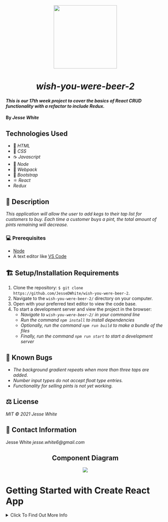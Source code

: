 <div align="center">
<img src="https://media.giphy.com/media/giKfGiwQyNwLcl79th/giphy.gif" width="200px" />

# _wish-you-were-beer-2_ 
</div>

#### _This is our 17th week project to cover the basics of React CRUD functionality with a refactor to include Redux._
#### By _Jesse White_
## Technologies Used
* 📝 _HTML_
* 🎨 _CSS_
* ☕ _Javascript_
* 🧭 _Node_
* 💾 _Webpack_
* 🥾 _Bootstrap_
* ⚛ _React_
* _Redux_
## 📜 Description
_This application will allow the user to add kegs to their tap list for customers to buy. Each time a customer buys a pint, the total amount of pints remaining will decrease._
### 💻 Prerequisites
* [Node](https://nodejs.org/en/)
* A text editor like [VS Code](https://code.visualstudio.com/)
## 🏗 Setup/Installation Requirements
1. Clone the repository: `$ git clone https://github.com/JesseDWhite/wish-you-were-beer-2`.
2. Navigate to the `wish-you-were-beer-2/` directory on your computer.
3. Open with your preferred text editor to view the code base.
4. To start a development server and view the project in the browser:
    * _Navigate to `wish-you-were-beer-2/` in your command line_
    * _Run the command `npm install` to install dependencies_
    * _Optionally, run the command `npm run build` to make a bundle of the files_
    * _Finally, run the command `npm run start` to start a development server_
## 🐛 Known Bugs
* _The background gradient repeats when more than three taps are added._
* _Number input types do not accept float type entries._
* _Functionality for selling pints is not yet working._
## ⚖ License
_MIT © 2021 Jesse White_
## 🤳 Contact Information
Jesse White _jesse.white6@gmail.com_
<div align="center">
  <h2>Component Diagram</h2>
  <img src="./component-diagram.png">
</div>

# Getting Started with Create React App


<details>
  <summary>Click To Find Out More Info</summary>

  This project was bootstrapped with [Create React App](https://github.com/facebook/create-react-app).

## Available Scripts

In the project directory, you can run:

### `npm start`

Runs the app in the development mode.\
Open [http://localhost:3000](http://localhost:3000) to view it in the browser.

The page will reload if you make edits.\
You will also see any lint errors in the console.

### `npm test`

Launches the test runner in the interactive watch mode.\
See the section about [running tests](https://facebook.github.io/create-react-app/docs/running-tests) for more information.

### `npm run build`

Builds the app for production to the `build` folder.\
It correctly bundles React in production mode and optimizes the build for the best performance.

The build is minified and the filenames include the hashes.\
Your app is ready to be deployed!

See the section about [deployment](https://facebook.github.io/create-react-app/docs/deployment) for more information.

### `npm run eject`

**Note: this is a one-way operation. Once you `eject`, you can’t go back!**

If you aren’t satisfied with the build tool and configuration choices, you can `eject` at any time. This command will remove the single build dependency from your project.

Instead, it will copy all the configuration files and the transitive dependencies (webpack, Babel, ESLint, etc) right into your project so you have full control over them. All of the commands except `eject` will still work, but they will point to the copied scripts so you can tweak them. At this point you’re on your own.

You don’t have to ever use `eject`. The curated feature set is suitable for small and middle deployments, and you shouldn’t feel obligated to use this feature. However we understand that this tool wouldn’t be useful if you couldn’t customize it when you are ready for it.

## Learn More

You can learn more in the [Create React App documentation](https://facebook.github.io/create-react-app/docs/getting-started).

To learn React, check out the [React documentation](https://reactjs.org/).

### Code Splitting

This section has moved here: [https://facebook.github.io/create-react-app/docs/code-splitting](https://facebook.github.io/create-react-app/docs/code-splitting)

### Analyzing the Bundle Size

This section has moved here: [https://facebook.github.io/create-react-app/docs/analyzing-the-bundle-size](https://facebook.github.io/create-react-app/docs/analyzing-the-bundle-size)

### Making a Progressive Web App

This section has moved here: [https://facebook.github.io/create-react-app/docs/making-a-progressive-web-app](https://facebook.github.io/create-react-app/docs/making-a-progressive-web-app)

### Advanced Configuration

This section has moved here: [https://facebook.github.io/create-react-app/docs/advanced-configuration](https://facebook.github.io/create-react-app/docs/advanced-configuration)

### Deployment

This section has moved here: [https://facebook.github.io/create-react-app/docs/deployment](https://facebook.github.io/create-react-app/docs/deployment)

### `npm run build` fails to minify

This section has moved here: [https://facebook.github.io/create-react-app/docs/troubleshooting#npm-run-build-fails-to-minify](https://facebook.github.io/create-react-app/docs/troubleshooting#npm-run-build-fails-to-minify)

</details>